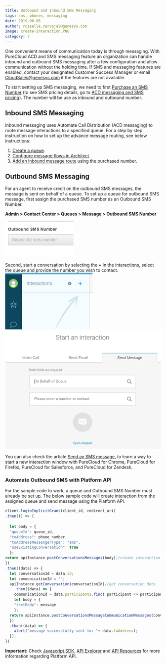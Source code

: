 ```yaml
---
title: Outbound and Inbound SMS Messaging
tags: sms, phones, messaging
date: 2019-06-06
author: russelle.carvajal@genesys.com
image: create-interaction.PNG
category: 7
---
```


One convenient means of communication today is through messaging. With PureCloud ACD and SMS messaging feature an organization can handle inbound and outbound SMS messaging after a few configuration and allow communication without the holding time. If SMS and messaging features are enabled, contact your designated Customer Success Manager or email CloudSales@genesys.com if the features are not available. 

To start setting up SMS messaging, we need to first [Purchase an SMS Number](https://help.mypurecloud.com/articles/purchase-sms-numbers/) (to see SMS pricing details, go to [ACD messaging and SMS pricing](https://help.mypurecloud.com/articles/acd-messaging-pricing/)). The number will be use as inbound and outbound number. 

## Inbound SMS Messaging
Inbound messaging uses Automate Call Distribution (ACD messaging) to route message interactions to a specified queue. For a step by step instruction on how to set up the advance message routing, see below instructions:
1.	[Create a queue](https://help.mypurecloud.com/articles/create-queues-2/).
2.	[Configure message flows in Architect](https://help.mypurecloud.com/?p=150191).
3.	[Add an inbound message route](https://help.mypurecloud.com/articles/add-inbound-message-route/) using the purchased number.

## Outbound SMS Messaging
For an agent to receive credit on the outbound SMS messages, the message is sent on behalf of a queue. To set up a queue for outbound SMS message, first assign the purchased SMS number as an Outbound SMS Number.

**Admin > Contact Center > Queues > Message > Outbound SMS Number**  
  
![Outbound SMS Number](outbound-sms-number.PNG)

Second, start a conversation by selecting the **+** in the interactions, select the queue and provide the number you wish to contact.  
![Create Interaction](create-interaction.PNG)  
![Queue name and phone number](create-interaction2.PNG)  

You can also check the article [Send an SMS message](https://help.mypurecloud.com/articles/send-an-sms-message/), to learn a way to start a new interaction window with PureCloud for Chrome, PureCloud for Firefox, PureCloud for Salesforce, and PureCloud for Zendesk.

### Automate Outbound SMS with Platform API
For the sample code to work, a queue and Outbound SMS Number must already be set up. The below sample code will create interaction from the assigned queue and send message using the Platform API.  

```javascript
client.loginImplicitGrant(client_id, redirect_uri)
.then(() => { 
    
  let body = {
  "queueId": queue_id,
  "toAddress": phone_number,
  "toAddressMessengerType": "sms",
  "useExistingConversation": true
  };                
return apiInstance.postConversationsMessages(body)//create interaction         
})
.then((data) => {       
  let conversationId = data.id;
  let communicationId = "";  
  apiInstance.getConversation(conversationId)//get conversation data
    .then((data) => {
    communicationId = data.participants.find( participant => participant.purpose === 'agent' ).messages[0].id;
    let body = {
    "textBody": message
    };           
  return apiInstance.postConversationsMessageCommunicationMessages(conversationId, communicationId, body)//send message
  })
  .then((data) => {
    alert("message successfully sent to: "+ data.toAddress);
  }); 
})
```

**Important:** Check [Javascript SDK](https://developer.mypurecloud.com/api/rest/client-libraries/javascript/), [API Explorer](https://developer.mypurecloud.com/developer-tools/#/api-explorer) and [API Resources](https://developer.mypurecloud.com/api/rest/v2/) for more information regarding Platform API.
